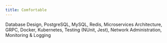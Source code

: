 ```yaml
---
title: Comfortable
---
```


Database Design, PostgreSQL, MySQL, Redis, Microservices Architecture, GRPC, Docker, Kubernetes, Testing (NUnit, Jest), Network Administration, Monitoring & Logging
